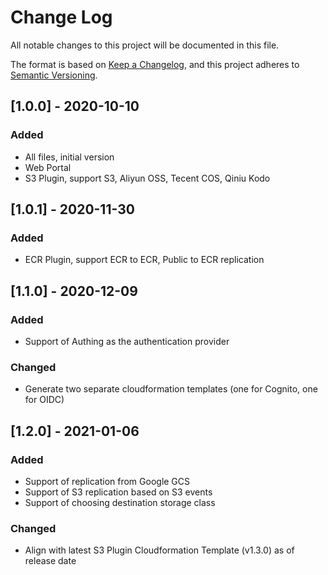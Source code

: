 # Change Log
All notable changes to this project will be documented in this file.

The format is based on [Keep a Changelog](https://keepachangelog.com/en/1.0.0/),
and this project adheres to [Semantic Versioning](https://semver.org/spec/v2.0.0.html).

## [1.0.0] - 2020-10-10
### Added
- All files, initial version
- Web Portal
- S3 Plugin, support S3, Aliyun OSS, Tecent COS, Qiniu Kodo

## [1.0.1] - 2020-11-30
### Added
- ECR Plugin, support ECR to ECR, Public to ECR replication

## [1.1.0] - 2020-12-09
### Added
- Support of Authing as the authentication provider

### Changed
- Generate two separate cloudformation templates (one for Cognito, one for OIDC)


## [1.2.0] - 2021-01-06
### Added
- Support of replication from Google GCS
- Support of S3 replication based on S3 events
- Support of choosing destination storage class

### Changed
- Align with latest S3 Plugin Cloudformation Template (v1.3.0) as of release date